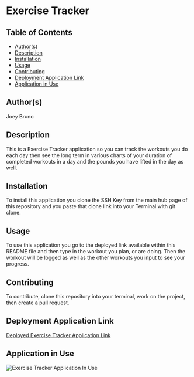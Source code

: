 # Exercise Tracker

## Table of Contents
* [Author(s)](#author(s))
* [Description](#description)
* [Installation](#installation)
* [Usage](#usage)
* [Contributing](#contributing)
* [Deployment Application Link](#deployment-application-link)
* [Application in Use](#application-in-use)

## Author(s)
Joey Bruno

## Description
This is a Exercise Tracker application so you can track the workouts you do each day then see the long term in various charts of your duration of completed workouts in a day and the pounds you have lifted in the day as well.

## Installation
To install this application you clone the SSH Key from the main hub page of this repository and you paste that clone link into your Terminal with git clone.

## Usage
To use this application you go to the deployed link available within this README file and then type in the workout you plan, or are doing. Then the workout will be logged as well as the other workouts you input to see your progress. 

## Contributing
To contribute, clone this repository into your terminal, work on the project, then create a pull request.

## Deployment Application Link
[Deployed Exercise Tracker Application Link](https://desolate-crag-49535.herokuapp.com/)

## Application in Use
![Exercise Tracker Application In Use](./public/assets/img/burger-time-demo.gif)